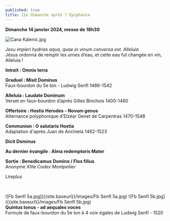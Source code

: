 ```yaml
---
published: true
title: IIe dimanche après l'Epiphanie
---
```

**Dimanche 14 janvier 2024, messe de 18h30**  

![Cana Kalenic.jpg]({{site.baseurl}}/images/Cana%20Kalenic.jpg)

*Jesu impleri hydrias aqua, quae in vinum conversa est. Alleluia*  
Jésus ordonna de remplir les urnes d’eau, et cette eau fut changée en vin, Alleluia !

**Introït : Omnis terra**

**Graduel : Misit Dominus**  
Faux-bourdon du 5e ton - Ludwig Senfl 1486-1542

**Alleluia : Laudate Dominum**  
Verset en faux-bourdon d’après Gilles Binchois 1400-1460

**Offertoire : Hostis Herodes - Novum genus**  
Alternance polyphonique d’Elzéar Genet de Carpentras 1470-1548

**Communion : O salutaris Hostia**  
Adaptation d'après Juan de Anchieta 1462-1523

**Dicit Dominus**

**Au dernier évangile : Alma redemptoris Mater**

**Sortie : Benedicamus Domino / Flos filius**  
Anonyme XIIIe *Codex Montpeliier*

Lireplus

&nbsp;

![Fb Senfl 5a.jpg]({{site.baseurl}}/images/Fb Senfl 5a.jpg) ![Fb Senfl 5b.jpg]({{site.baseurl}}/images/Fb Senfl 5b.jpg)  
**Quintus tonus - ad aequales voces**  
Formule de faux-bourdon du 5e ton à 4 voix égales de Ludwig Senfl - 1520